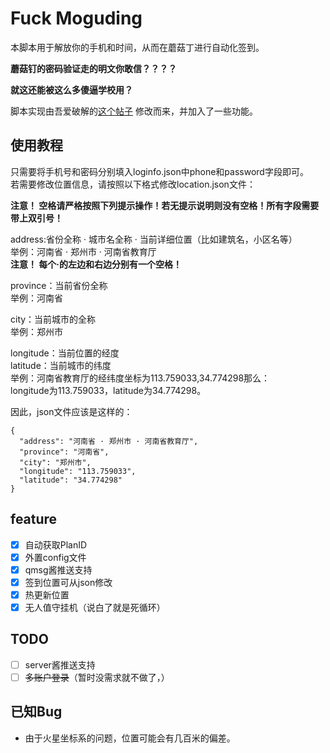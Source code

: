 # Fuck Moguding

本脚本用于解放你的手机和时间，从而在蘑菇丁进行自动化签到。

**蘑菇钉的密码验证走的明文你敢信？？？？**

**就这还能被这么多傻逼学校用？**

脚本实现由吾爱破解的[这个帖子](https://www.52pojie.cn/thread-1067983-1-1.html) 修改而来，并加入了一些功能。

## 使用教程
只需要将手机号和密码分别填入loginfo.json中phone和password字段即可。  
若需要修改位置信息，请按照以下格式修改location.json文件：

**注意！ 空格请严格按照下列提示操作！若无提示说明则没有空格！所有字段需要带上双引号！**

address:省份全称 · 城市名全称 · 当前详细位置（比如建筑名，小区名等）  
举例：河南省 · 郑州市 · 河南省教育厅  
**注意！ 每个·的左边和右边分别有一个空格！**

province：当前省份全称  
举例：河南省

city：当前城市的全称  
举例：郑州市

longitude：当前位置的经度  
latitude：当前城市的纬度  
举例：河南省教育厅的经纬度坐标为113.759033,34.774298那么：  
longitude为113.759033，latitude为34.774298。

因此，json文件应该是这样的：
```json5
{
  "address": "河南省 · 郑州市 · 河南省教育厅",
  "province": "河南省",
  "city": "郑州市",
  "longitude": "113.759033",
  "latitude": "34.774298"
}
```

## feature
- [x] 自动获取PlanID
- [x] 外置config文件
- [x] qmsg酱推送支持
- [x] 签到位置可从json修改
- [x] 热更新位置
- [x] 无人值守挂机（说白了就是死循环）
## TODO

- [ ] server酱推送支持
- [ ] ~~多账户登录~~（暂时没需求就不做了，）

## 已知Bug

- 由于火星坐标系的问题，位置可能会有几百米的偏差。
